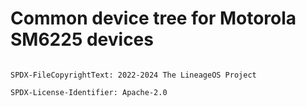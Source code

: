 # Common device tree for Motorola SM6225 devices


```

SPDX-FileCopyrightText: 2022-2024 The LineageOS Project

SPDX-License-Identifier: Apache-2.0

```
